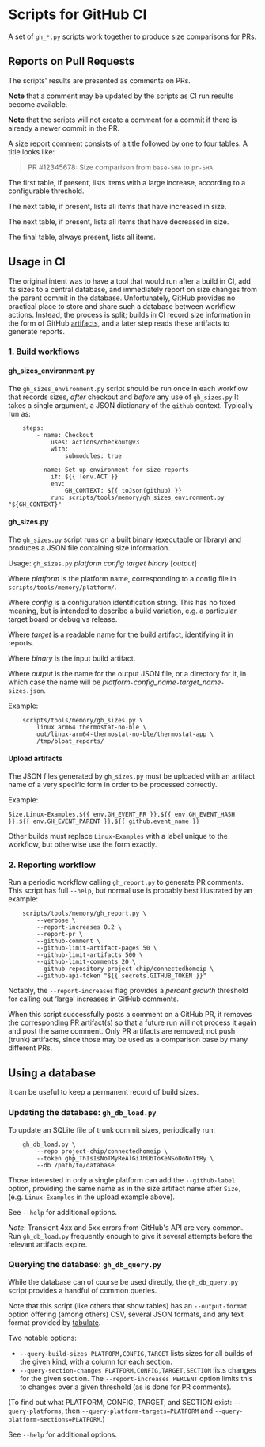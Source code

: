 # Scripts for GitHub CI

A set of `gh_*.py` scripts work together to produce size comparisons for PRs.

## Reports on Pull Requests

The scripts' results are presented as comments on PRs.

**Note** that a comment may be updated by the scripts as CI run results become
available.

**Note** that the scripts will not create a comment for a commit if there is
already a newer commit in the PR.

A size report comment consists of a title followed by one to four tables. A
title looks like:

> PR #12345678: Size comparison from `base-SHA` to `pr-SHA`

The first table, if present, lists items with a large increase, according to a
configurable threshold.

The next table, if present, lists all items that have increased in size.

The next table, if present, lists all items that have decreased in size.

The final table, always present, lists all items.

## Usage in CI

The original intent was to have a tool that would run after a build in CI, add
its sizes to a central database, and immediately report on size changes from the
parent commit in the database. Unfortunately, GitHub provides no practical place
to store and share such a database between workflow actions. Instead, the
process is split; builds in CI record size information in the form of GitHub
[artifacts](https://docs.github.com/en/actions/advanced-guides/storing-workflow-data-as-artifacts),
and a later step reads these artifacts to generate reports.

### 1. Build workflows

#### gh_sizes_environment.py

The `gh_sizes_environment.py` script should be run once in each workflow that
records sizes, _after_ checkout and _before_ any use of `gh_sizes.py` It takes a
single argument, a JSON dictionary of the `github` context. Typically run as:

```
    steps:
        - name: Checkout
            uses: actions/checkout@v3
            with:
                submodules: true

        - name: Set up environment for size reports
            if: ${{ !env.ACT }}
            env:
                GH_CONTEXT: ${{ toJson(github) }}
            run: scripts/tools/memory/gh_sizes_environment.py "${GH_CONTEXT}"
```

#### gh_sizes.py

The `gh_sizes.py` script runs on a built binary (executable or library) and
produces a JSON file containing size information.

Usage: `gh_sizes.py` _platform_ _config_ _target_ _binary_ [_output_]

Where _platform_ is the platform name, corresponding to a config file in
`scripts/tools/memory/platform/`.

Where _config_ is a configuration identification string. This has no fixed
meaning, but is intended to describe a build variation, e.g. a particular target
board or debug vs release.

Where _target_ is a readable name for the build artifact, identifying it in
reports.

Where _binary_ is the input build artifact.

Where _output_ is the name for the output JSON file, or a directory for it, in
which case the name will be
_platform_`-`_config_name_`-`_target_name_`-sizes.json`.

Example:

```
    scripts/tools/memory/gh_sizes.py \
        linux arm64 thermostat-no-ble \
        out/linux-arm64-thermostat-no-ble/thermostat-app \
        /tmp/bloat_reports/
```

#### Upload artifacts

The JSON files generated by `gh_sizes.py` must be uploaded with an artifact name
of a very specific form in order to be processed correctly.

Example:

```
Size,Linux-Examples,${{ env.GH_EVENT_PR }},${{ env.GH_EVENT_HASH }},${{ env.GH_EVENT_PARENT }},${{ github.event_name }}
```

Other builds must replace `Linux-Examples` with a label unique to the workflow,
but otherwise use the form exactly.

### 2. Reporting workflow

Run a periodic workflow calling `gh_report.py` to generate PR comments. This
script has full `--help`, but normal use is probably best illustrated by an
example:

```
    scripts/tools/memory/gh_report.py \
        --verbose \
        --report-increases 0.2 \
        --report-pr \
        --github-comment \
        --github-limit-artifact-pages 50 \
        --github-limit-artifacts 500 \
        --github-limit-comments 20 \
        --github-repository project-chip/connectedhomeip \
        --github-api-token "${{ secrets.GITHUB_TOKEN }}"
```

Notably, the `--report-increases` flag provides a _percent growth_ threshold for
calling out ‘large’ increases in GitHub comments.

When this script successfully posts a comment on a GitHub PR, it removes the
corresponding PR artifact(s) so that a future run will not process it again and
post the same comment. Only PR artifacts are removed, not push (trunk)
artifacts, since those may be used as a comparison base by many different PRs.

## Using a database

It can be useful to keep a permanent record of build sizes.

### Updating the database: `gh_db_load.py`

To update an SQLite file of trunk commit sizes, periodically run:

```
    gh_db_load.py \
        --repo project-chip/connectedhomeip \
        --token ghp_ThIsIsNoTMyReAlGiThUbToKeNSoDoNoTtRy \
        --db /path/to/database
```

Those interested in only a single platform can add the `--github-label` option,
providing the same name as in the size artifact name after `Size,` (e.g.
`Linux-Examples` in the upload example above).

See `--help` for additional options.

_Note_: Transient 4xx and 5xx errors from GitHub's API are very common. Run
`gh_db_load.py` frequently enough to give it several attempts before the
relevant artifacts expire.

### Querying the database: `gh_db_query.py`

While the database can of course be used directly, the `gh_db_query.py` script
provides a handful of common queries.

Note that this script (like others that show tables) has an `--output-format`
option offering (among others) CSV, several JSON formats, and any text format
provided by [tabulate](https://pypi.org/project/tabulate/).

Two notable options:

-   `--query-build-sizes PLATFORM,CONFIG,TARGET` lists sizes for all builds of
    the given kind, with a column for each section.
-   `--query-section-changes PLATFORM,CONFIG,TARGET,SECTION` lists changes for
    the given section. The `--report-increases PERCENT` option limits this to
    changes over a given threshold (as is done for PR comments).

(To find out what PLATFORM, CONFIG, TARGET, and SECTION exist:
`--query-platforms`, then `--query-platform-targets=PLATFORM` and
`--query-platform-sections=PLATFORM`.)

See `--help` for additional options.
